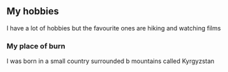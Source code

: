 ## My hobbies
I have a lot of hobbies but the favourite ones are hiking and watching films

### My place of burn
I was born in a small country surrounded b mountains called Kyrgyzstan
